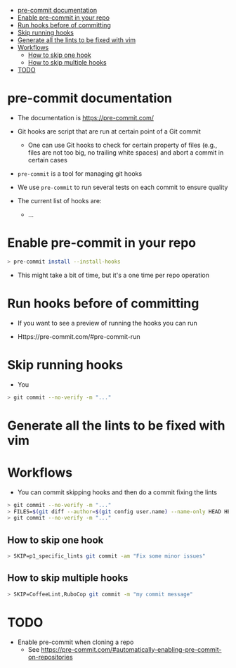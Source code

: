 <!--ts-->
   * [pre-commit documentation](#pre-commit-documentation)
   * [Enable pre-commit in your repo](#enable-pre-commit-in-your-repo)
   * [Run hooks before of committing](#run-hooks-before-of-committing)
   * [Skip running hooks](#skip-running-hooks)
   * [Generate all the lints to be fixed with vim](#generate-all-the-lints-to-be-fixed-with-vim)
   * [Workflows](#workflows)
      * [How to skip one hook](#how-to-skip-one-hook)
      * [How to skip multiple hooks](#how-to-skip-multiple-hooks)
   * [TODO](#todo)



<!--te-->


# pre-commit documentation

- The documentation is https://pre-commit.com/

- Git hooks are script that are run at certain point of a Git commit
  - One can use Git hooks to check for certain property of files (e.g., files
    are not too big, no trailing white spaces) and abort a commit in certain
    cases
- `pre-commit` is a tool for managing git hooks

- We use `pre-commit` to run several tests on each commit to ensure quality
- The current list of hooks are:
  - ...

# Enable pre-commit in your repo

```bash
> pre-commit install --install-hooks
```

- This might take a bit of time, but it's a one time per repo operation

# Run hooks before of committing

- If you want to see a preview of running the hooks you can run

- Https://pre-commit.com/#pre-commit-run

# Skip running hooks

- You

```bash
> git commit --no-verify -m "..."
```

# Generate all the lints to be fixed with vim

# Workflows

- You can commit skipping hooks and then do a commit fixing the lints

```bash
> git commit --no-verify -m "..."
> FILES=$(git diff --author=$(git config user.name) --name-only HEAD HEAD~1); pre-commit run --files $FILES
> git commit --no-verify -m "..."
```

## How to skip one hook

```bash
> SKIP=p1_specific_lints git commit -am "Fix some minor issues"
```

## How to skip multiple hooks

```bash
> SKIP=CoffeeLint,RuboCop git commit -m "my commit message"
```

# TODO

- Enable pre-commit when cloning a repo
  - See
    https://pre-commit.com/#automatically-enabling-pre-commit-on-repositories
